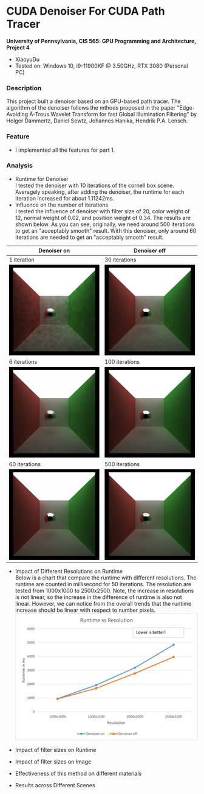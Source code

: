CUDA Denoiser For CUDA Path Tracer
==================================

**University of Pennsylvania, CIS 565: GPU Programming and Architecture, Project 4**

* XiaoyuDu
* Tested on: Windows 10, i9-11900KF @ 3.50GHz, RTX 3080 (Personal PC)

  
### Description  
This project built a denoiser based on an GPU-based path tracer. The algorithm of the denoiser follows the mthods proposed in the paper "Edge-Avoiding À-Trous Wavelet Transform for fast Global Illumination Filtering" by Holger Dammertz, Daniel Sewtz, Johannes Hanika, Hendrik P.A. Lensch. 
  
  
### Feature  
* I implemented all the features for part 1.  


### Analysis  
* Runtime for Denoiser  
I tested the denoiser with 10 iterations of the cornell box scene. Averagely speaking, after adding the denoiser, the runtime for each iteration increased for about 1.11242ms.  
* Influence on the number of iterations  
I tested the influence of denoiser with filter size of 20, color weight of 12, normal weight of 0.02, and position weight of 0.34. The results are shown below. As you can see, originally, we need around 500 iterations to get an "acceptably smooth" result. With this denoiser, only around 60 iterations are needed to get an "acceptably smooth" result.  

|  Denoiser on | Denoiser off |
| ----------------- | ----------------- |
| 1 iteration | 30 iterations |
| ![](images/cornell_ceiling/1_d.png) | ![](images/cornell_ceiling/29.png)  |
| 6 iterations | 100 iterations |
|![](images/cornell_ceiling/6_d.png) | ![](images/cornell_ceiling/99.png)  |
| 60 iterations | 500 iterations |
|![](images/cornell_ceiling/60_d.png) | ![](images/cornell_ceiling/500.png)  |
  
* Impact of Different Resolutions on Runtime  
Below is a chart that compare the runtime with different resolutions. The runtime are counted in millisecond for 50 iterations. The resolution are tested from 1000x1000 to 2500x2500. Note, the increase in resolutions is not linear, so the increase in the difference of runtime is also not linear. However, we can notice from the overall trends that the runtime increase should be linear with respect to number pixels.  
![](images/runtime_vs_resolution.png)  
* Impact of filter sizes on Runtime  



* Impact of filter sizes on Image  

* Effectiveness of this method on different materials  

* Results across Different Scenes  
